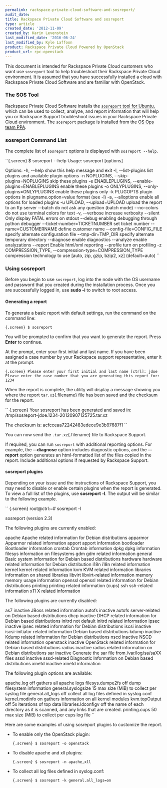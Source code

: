 ```yaml
---
permalink: rackspace-private-cloud-software-and-sosreport/
audit_date:
title: Rackspace Private Cloud Software and sosreport
type: article
created_date: '2012-11-09'
created_by: Karin Levenstein
last_modified_date: '2016-06-24'
last_modified_by: Kyle Laffoon
product: Rackspace Private Cloud Powered by OpenStack
product_url: rpc-openstack
---
```


This document is intended for Rackspace Private Cloud customers who want
use `sosreport` tool to help troubleshoot their Rackspace Private Cloud
environment. It is assumed that you have successfully installed a cloud
with Rackspace Private Cloud Software and are familiar with OpenStack.

### The SOS Tool

Rackspace Private Cloud Software installs the [`sosreport` tool for
Ubuntu](https://github.com/sosreport/sosreport), which can be used to
collect, analyze, and report information that will help you or Rackspace
Support troubleshoot issues in your Rackspace Private Cloud environment.
The `sosreport` package is installed from the [OS Ops team
PPA](https://launchpad.net/~osops-packaging/+archive/ppa).

### sosreport Command List

The complete list of `sosreport` options is displayed with
`sosreport --help`.

``{.screen}
$ sosreport --help
Usage: sosreport [options]

Options:
  -h, --help            show this help message and exit
  -l, --list-plugins    list plugins and available plugin options
  -n NOPLUGINS, --skip-plugins=NOPLUGINS
                        skip these plugins
  -e ENABLEPLUGINS, --enable-plugins=ENABLEPLUGINS
                        enable these plugins
  -o ONLYPLUGINS, --only-plugins=ONLYPLUGINS
                        enable these plugins only
  -k PLUGOPTS           plugin options in plugname.option=value format (see
                        -l)
  -a, --alloptions      enable all options for loaded plugins
  -u UPLOAD, --upload=UPLOAD
                        upload the report to an ftp server
  --batch               do not ask any question (batch mode)
  --no-colors           do not use terminal colors for text
  -v, --verbose         increase verbosity
  --silent              Only display FATAL errors on stdout
  --debug               enabling debugging through python debugger
  --ticket-number=TICKETNUMBER
                        set ticket number
  --name=CUSTOMERNAME   define customer name
  --config-file=CONFIG_FILE
                        specify alternate configuration file
  --tmp-dir=TMP_DIR     specify alternate temporary directory
  --diagnose            enable diagnostics
  --analyze             enable analyzations
  --report              Enable html/xml reporting
  --profile             turn on profiling
  -z COMPRESSION_TYPE, --compression-type=COMPRESSION_TYPE
                        compression technology to use [auto, zip, gzip, bzip2,
                        xz] (default=auto)
``

### Using sosreport

Before you begin to use `sosreport`, log into the node with the OS
username and password that you created during the installation process.
Once you are successfully logged in, use <span class="command">**sudo
-i**</span> to switch to root access.

#### Generating a report

To generate a basic report with default settings, run the command on the
command line:

``{.screen}
$ sosreport
``

You will be prompted to confirm that you want to generate the report.
Press **Enter** to continue.

At the prompt, enter your first initial and last name. If you have been
assigned a case number by your Rackspace support representative, enter
it at the prompt.

`` {.screen}
Please enter your first initial and last name [ctrl]: jdoe
Please enter the case number that you are generating this report for: 1234
``

When the report is complete, the utility will display a message showing
you where the report `tar.xz`{.filename} file has been saved and the
checksum for the report.

`` {.screen}
Your sosreport has been generated and saved in:
  /tmp/sosreport-jdoe.1234-20120907125725.tar.xz

The checksum is: acfcceaa72242483edece9e3b97687f1
``

You can now send the `.tar.xz`{.filename} file to Rackspace Support.

If required, you can run `sosreport` with additional reporting options.
For example, the **--diagnose** option
includes diagnostic options, and the **--report** option generates an html-formatted
list of the files copied in the report. Include additional options if
requested by Rackspace Support.

#### sosreport plugins

Depending on your issue and the instructions of Rackspace Support, you
may need to disable or enable certain plugins when the report is
generated. To view a full list of the plugins, use **sosreport -l**. The output will be similar to
the following example.

`` {.screen}
root@ctrl:~# sosreport -l

sosreport (version 2.3)

The following plugins are currently enabled:

 apache          Apache related information for Debian distributions
 apparmor        Apparmor related information
 apport          apport information
 bootloader      Bootloader information
 crontab         Crontab information
 dpkg            dpkg information
 filesys         information on filesystems
 gdm             gdm related information
 general         Basic system information for Debian based distributions
 hardware        hardware related information for Debian distribution
 i18n            i18n related information
 kernel          kernel related information
 kvm             KVM related information
 libraries       information on shared libraries
 libvirt         libvirt-related information
 memory          memory usage information
 openssl         openssl related information for Debian distributions
 printing        printing related information (cups)
 ssh             ssh-related information
 x11             X related information

The following plugins are currently disabled:

 as7         inactive    JBoss related information
 autofs      inactive    autofs server-related on Debian based distributions
 dhcp        inactive    DHCP related information for Debian based
                         distributions
 initrd      not default initrd related information
 ipsec       inactive    ipsec related information for Debian distributions
 iscsi       inactive    iscsi-initiator related information Debian based
                         distributions
 kdump       inactive    Kdump related information for Debian distributions
 nscd        inactive    NSCD related information
 openstack   inactive    OpenStack related information for Debian based
                         distributions
 radius      inactive    radius related information on Debian distributions
 sar         inactive    Generate the sar file from /var/log/sa/saXX files
 sssd        inactive    sssd-related Diagnostic Information on Debian based
                         distributions
 xinetd      inactive    xinetd information

The following plugin options are available:

 apache.log            off  gathers all apache logs
 filesys.dumpe2fs      off  dump filesystem information
 general.syslogsize    15   max size (MiB) to collect per syslog file
 general.all_logs      off  collect all log files defined in syslog.conf
 kernel.modinfo        on   gathers information on all kernel modules
 kvm.topOutput         off  5x iterations of top data
 libraries.ldconfigv   off  the name of each directory as it is scanned,
                            and any links that are created.
 printing.cups         50   max size (MiB) to collect per cups log file
``

Here are some examples of using sosreport plugins to customize the
report.

-   To enable only the OpenStack plugin:

    `` {.screen}
    $ sosreport -o openstack
    ``

-   To disable apache and xll plugins:

    `` {.screen}
    $ sosreport -n apache,xll
    ``

-   To collect all log files defined in syslog.conf:

    `` {.screen}
    $ sosreport -k general.all_logs=on
    ``
